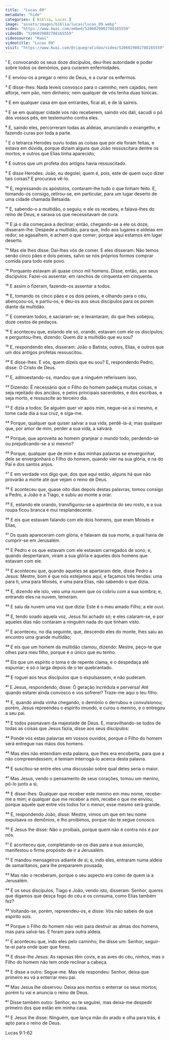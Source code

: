 ```yaml
---
title:  "Lucas 09"
metadate: "hide"
categories: [ Biblia, Lucas ]
image: "assets/images/biblia/lucas/lucas_09.webp"
video: "https://www.kwai.com/embed/5206029802788165559"
videoID: "5206029802788165559"
videosource: "Kwai"
videotitle: "Lucas 09"
visit: "https://www.kwai.com/@riquegratidao/video/5206029802788165559"
---
```


¹ E, convocando os seus doze discípulos, deu-lhes autoridade e poder sobre todos os demônios, para curarem enfermidades.

² E enviou-os a pregar o reino de Deus, e a curar os enfermos.

³ E disse-lhes: Nada leveis convosco para o caminho, nem cajados, nem alforje, nem pão, nem dinheiro; nem qualquer de vós tenha duas túnicas.

⁴ E em qualquer casa em que entrardes, ficai ali, e de lá saireis.

⁵ E se em qualquer cidade vos não receberem, saindo vós dali, sacudi o pó dos vossos pés, em testemunho contra eles.


⁶ E, saindo eles, percorreram todas as aldeias, anunciando o evangelho, e fazendo curas por toda a parte.

⁷ E o tetrarca Herodes ouviu todas as coisas que por ele foram feitas, e estava em dúvida, porque diziam alguns que João ressuscitara dentre os mortos; e outros que Elias tinha aparecido;

⁸ E outros que um profeta dos antigos havia ressuscitado.

⁹ E disse Herodes: João, eu degolei; quem é, pois, este de quem ouço dizer tais coisas? E procurava vê-lo.

¹⁰ E, regressando os apóstolos, contaram-lhe tudo o que tinham feito. E, tomando-os consigo, retirou-se, em particular, para um lugar deserto de uma cidade chamada Betsaida.

¹¹ E, sabendo-o a multidão, o seguiu; e ele os recebeu, e falava-lhes do reino de Deus, e sarava os que necessitavam de cura.

¹² E já o dia começava a declinar; então, chegando-se a ele os doze, disseram-lhe: Despede a multidão, para que, indo aos lugares e aldeias em redor, se agasalhem, e achem o que comer; porque aqui estamos em lugar deserto.

¹³ Mas ele lhes disse: Dai-lhes vós de comer. E eles disseram: Não temos senão cinco pães e dois peixes, salvo se nós próprios formos comprar comida para todo este povo.

¹⁴ Porquanto estavam ali quase cinco mil homens. Disse, então, aos seus discípulos: Fazei-os assentar, em ranchos de cinquenta em cinquenta.

¹⁵ E assim o fizeram, fazendo-os assentar a todos.

¹⁶ E, tomando os cinco pães e os dois peixes, e olhando para o céu, abençoou-os, e partiu-os, e deu-os aos seus discípulos para os porem diante da multidão.

¹⁷ E comeram todos, e saciaram-se; e levantaram, do que lhes sobejou, doze cestos de pedaços.

¹⁸ E aconteceu que, estando ele só, orando, estavam com ele os discípulos; e perguntou-lhes, dizendo: Quem diz a multidão que eu sou?

¹⁹ E, respondendo eles, disseram: João o Batista; outros, Elias, e outros que um dos antigos profetas ressuscitou.

²⁰ E disse-lhes: E vós, quem dizeis que eu sou? E, respondendo Pedro, disse: O Cristo de Deus.

²¹ E, admoestando-os, mandou que a ninguém referissem isso,

²² Dizendo: É necessário que o Filho do homem padeça muitas coisas, e seja rejeitado dos anciãos, e pelos principais sacerdotes, e dos escribas, e seja morto, e ressuscite ao terceiro dia.

²³ E dizia a todos: Se alguém quer vir após mim, negue-se a si mesmo, e tome cada dia a sua cruz, e siga-me.

²⁴ Porque, qualquer que quiser salvar a sua vida, perdê-la-á; mas qualquer que, por amor de mim, perder a sua vida, a salvará.

²⁵ Porque, que aproveita ao homem granjear o mundo todo, perdendo-se ou prejudicando-se a si mesmo?

²⁶ Porque, qualquer que de mim e das minhas palavras se envergonhar, dele se envergonhará o Filho do homem, quando vier na sua glória, e na do Pai e dos santos anjos.

²⁷ E em verdade vos digo que, dos que aqui estão, alguns há que não provarão a morte até que vejam o reino de Deus.

²⁸ E aconteceu que, quase oito dias depois destas palavras, tomou consigo a Pedro, a João e a Tiago, e subiu ao monte a orar.

²⁹ E, estando ele orando, transfigurou-se a aparência do seu rosto, e a sua roupa ficou branca e mui resplandecente.

³⁰ E eis que estavam falando com ele dois homens, que eram Moisés e Elias,

³¹ Os quais apareceram com glória, e falavam da sua morte, a qual havia de cumprir-se em Jerusalém.

³² E Pedro e os que estavam com ele estavam carregados de sono; e, quando despertaram, viram a sua glória e aqueles dois homens que estavam com ele.

³³ E aconteceu que, quando aqueles se apartaram dele, disse Pedro a Jesus: Mestre, bom é que nós estejamos aqui, e façamos três tendas: uma para ti, uma para Moisés, e uma para Elias, não sabendo o que dizia.

³⁴ E, dizendo ele isto, veio uma nuvem que os cobriu com a sua sombra; e, entrando eles na nuvem, temeram.

³⁵ E saiu da nuvem uma voz que dizia: Este é o meu amado Filho; a ele ouvi.

³⁶ E, tendo soado aquela voz, Jesus foi achado só; e eles calaram-se, e por aqueles dias não contaram a ninguém nada do que tinham visto.

³⁷ E aconteceu, no dia seguinte, que, descendo eles do monte, lhes saiu ao encontro uma grande multidão;

³⁸ E eis que um homem da multidão clamou, dizendo: Mestre, peço-te que olhes para meu filho, porque é o único que eu tenho.

³⁹ Eis que um espírito o toma e de repente clama, e o despedaça até espumar; e só o larga depois de o ter quebrantado.

⁴⁰ E roguei aos teus discípulos que o expulsassem, e não puderam.

⁴¹ E Jesus, respondendo, disse: Ó geração incrédula e perversa! Até quando estarei ainda convosco e vos sofrerei? Traze-me aqui o teu filho.

⁴² E, quando ainda vinha chegando, o demônio o derrubou e convulsionou; porém, Jesus repreendeu o espírito imundo, e curou o menino, e o entregou a seu pai.

⁴³ E todos pasmavam da majestade de Deus. E, maravilhando-se todos de todas as coisas que Jesus fazia, disse aos seus discípulos:

⁴⁴ Ponde vós estas palavras em vossos ouvidos, porque o Filho do homem será entregue nas mãos dos homens.

⁴⁵ Mas eles não entendiam esta palavra, que lhes era encoberta, para que a não compreendessem; e temiam interrogá-lo acerca desta palavra.

⁴⁶ E suscitou-se entre eles uma discussão sobre qual deles seria o maior.

⁴⁷ Mas Jesus, vendo o pensamento de seus corações, tomou um menino, pô-lo junto a si,

⁴⁸ E disse-lhes: Qualquer que receber este menino em meu nome, recebe-me a mim; e qualquer que me receber a mim, recebe o que me enviou; porque aquele que entre vós todos for o menor, esse mesmo será grande.

⁴⁹ E, respondendo João, disse: Mestre, vimos um que em teu nome expulsava os demônios, e lho proibimos, porque não te segue conosco.

⁵⁰ E Jesus lhe disse: Não o proibais, porque quem não é contra nós é por nós.

⁵¹ E aconteceu que, completando-se os dias para a sua assunção, manifestou o firme propósito de ir a Jerusalém.

⁵² E mandou mensageiros adiante de si; e, indo eles, entraram numa aldeia de samaritanos, para lhe prepararem pousada,

⁵³ Mas não o receberam, porque o seu aspecto era como de quem ia a Jerusalém.

⁵⁴ E os seus discípulos, Tiago e João, vendo isto, disseram: Senhor, queres que digamos que desça fogo do céu e os consuma, como Elias também fez?

⁵⁵ Voltando-se, porém, repreendeu-os, e disse: Vós não sabeis de que espírito sois.

⁵⁶ Porque o Filho do homem não veio para destruir as almas dos homens, mas para salvá-las. E foram para outra aldeia.

⁵⁷ E aconteceu que, indo eles pelo caminho, lhe disse um: Senhor, seguir-te-ei para onde quer que fores.

⁵⁸ E disse-lhe Jesus: As raposas têm covis, e as aves do céu, ninhos, mas o Filho do homem não tem onde reclinar a cabeça.

⁵⁹ E disse a outro: Segue-me. Mas ele respondeu: Senhor, deixa que primeiro eu vá a enterrar meu pai.

⁶⁰ Mas Jesus lhe observou: Deixa aos mortos o enterrar os seus mortos; porém tu vai e anuncia o reino de Deus.

⁶¹ Disse também outro: Senhor, eu te seguirei, mas deixa-me despedir primeiro dos que estão em minha casa.

⁶² E Jesus lhe disse: Ninguém, que lança mão do arado e olha para trás, é apto para o reino de Deus. 



Lucas 9:1-62

